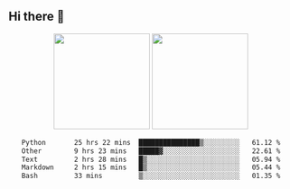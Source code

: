 ## Hi there 👋
<div align="center">
<span>  </span>
<img height="170px" src="https://github-readme-stats.vercel.app/api?username=LZvoid&show_icons=true&count_private==true&v=3" /><span>        </span><img height="170px" src="https://github-readme-stats.vercel.app/api/top-langs/?username=LZvoid&layout=compact&langs_count=8&v=3" />
<span>  </span>
</div>
<div align="center">

<!--START_SECTION:waka-->

```txt
Python       25 hrs 22 mins  ███████████████▒░░░░░░░░░   61.12 %
Other        9 hrs 23 mins   █████▓░░░░░░░░░░░░░░░░░░░   22.61 %
Text         2 hrs 28 mins   █▒░░░░░░░░░░░░░░░░░░░░░░░   05.94 %
Markdown     2 hrs 15 mins   █▒░░░░░░░░░░░░░░░░░░░░░░░   05.44 %
Bash         33 mins         ▒░░░░░░░░░░░░░░░░░░░░░░░░   01.35 %
```

<!--END_SECTION:waka-->
</div>
